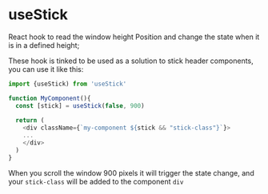 # useStick
React hook to read the window height Position and change the state when it is in a defined height;

These hook is tinked to be used as a solution to stick header components, you can use it like this:



```javascript
import {useStick) from 'useStick'

function MyComponent(){
  const [stick] = useStick(false, 900)
  
  return (
    <div className={`my-component ${stick && "stick-class"}`}>
    ...
    </div>
  )
}
```
When you scroll the window 900 pixels it will trigger the state change, and your `stick-class` will be added to the component `div`

